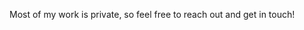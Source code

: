 <!--- 👋  Hi, I’m Yang!
<!--- - 👀 I’m interested in ...
- 🌱 I’m currently learning ...
- 💞️ I’m looking to collaborate on ... ---
- 📫  How to reach me - connect with me on [LinkedIn](https://www.linkedin.com/in/yangsong97/), or send me an [email](mailto:yangsong@alumni.princeton.edu)! --->

Most of my work is private, so feel free to reach out and get in touch!

<!---
yangsong97/yangsong97 is a ✨ special ✨ repository because its `README.md` (this file) appears on your GitHub profile.
You can click the Preview link to take a look at your changes.
--->
